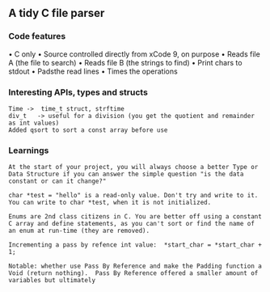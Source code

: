 ## A tidy C file parser

### Code features
•    C only
•    Source controlled directly from xCode 9, on purpose
•    Reads file A (the file to search)
•    Reads file B (the strings to find)
•    Print chars to stdout
•    Padsthe read lines
•    Times the operations

### Interesting APIs, types and structs
    Time ->  time_t struct, strftime
    div_t   -> useful for a division (you get the quotient and remainder as int values)
    Added qsort to sort a const array before use

### Learnings

    At the start of your project, you will always choose a better Type or Data Structure if you can answer the simple question "is the data constant or can it change?"
    
    char *test = "hello" is a read-only value. Don't try and write to it. You can write to char *test, when it is not initialized.

    Enums are 2nd class citizens in C. You are better off using a constant C array and define statements, as you can't sort or find the name of an enum at run-time (they are removed).
    
    Incrementing a pass by refence int value:  *start_char = *start_char + 1;
    
    Notable: whether use Pass By Reference and make the Padding function a Void (return nothing).  Pass By Reference offered a smaller amount of variables but ultimately
